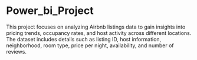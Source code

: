 # Power_bi_Project
This project focuses on analyzing Airbnb listings data to gain insights into pricing trends, occupancy rates, and host activity across different locations. The dataset includes details such as listing ID, host information, neighborhood, room type, price per night, availability, and number of reviews.
